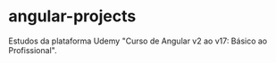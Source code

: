 # angular-projects
Estudos da plataforma Udemy "Curso de Angular v2 ao v17: Básico ao Profissional".
